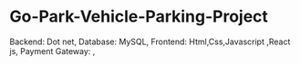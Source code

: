 # Go-Park-Vehicle-Parking-Project
Backend: Dot net,
Database: MySQL,
Frontend: Html,Css,Javascript ,React js,
Payment Gateway: ,
